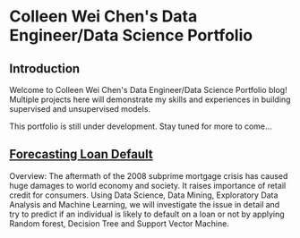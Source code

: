 # Colleen Wei Chen's Data Engineer/Data Science Portfolio

## Introduction

Welcome to Colleen Wei Chen's Data Engineer/Data Science Portfolio blog! Multiple projects here will demonstrate my skills and experiences in building supervised and unsupervised models.

This portfolio is still under development. Stay tuned for more to come...

## [Forecasting Loan Default](https://github.com/cwc63/Portfolio/blob/master/Forecasting%20Loan%20Default/DScamp_unit3%2Bcapstone.ipynb)

Overview:  The aftermath of the 2008 subprime mortgage crisis has caused huge damages to world economy and society. It raises importance of retail credit for consumers. Using Data Science, Data Mining, Exploratory Data Analysis and Machine Learning, we will investigate the issue in detail and try to predict if an individual is likely to default on a loan or not by applying Random forest, Decision Tree and Support Vector Machine. 
